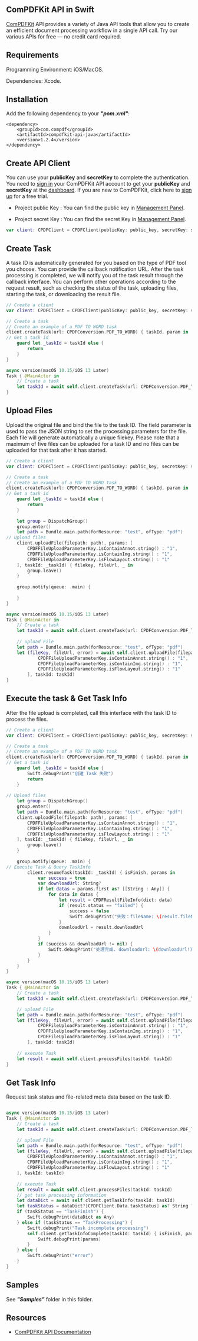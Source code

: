 ## ComPDFKit API in Swift

[ComPDFKit](https://api.compdf.com/api/docs/introduction) API provides a variety of Java API tools that allow you to create an efficient document processing workflow in a single API call. Try our various APIs for free — no credit card required.



## Requirements

Programming Environment: iOS/MacOS.

Dependencies: Xcode.



## Installation

Add the following dependency to your ***"pom.xml"***:

```
<dependency>
    <groupId>com.compdf</groupId>
    <artifactId>compdfkit-api-java</artifactId>
    <version>1.2.4</version>
</dependency>
```



## Create API Client

You can use your **publicKey** and **secretKey** to complete the authentication. You need to [sign in](https://api.compdf.com/login) your ComPDFKit API account to get your **publicKey** and **secretKey** at the [dashboard](https://api-dashboard.compdf.com/api/keys). If you are new to ComPDFKit, click here to [sign up](https://api.compdf.com/signup) for a free trial.

- Project public Key : You can find the public key in [Management Panel](https://api-dashboard.compdf.com/api/keys).

- Project secret Key : You can find the secret Key in [Management Panel](https://api-dashboard.compdf.com/api/keys).

```Swift
var client: CPDFClient = CPDFClient(publicKey: public_key, secretKey: secret_key)
```



## Create Task

A task ID is automatically generated for you based on the type of PDF tool you choose. You can provide the callback notification URL. After the task processing is completed, we will notify you of the task result through the callback interface. You can perform other operations according to the request result, such as checking the status of the task, uploading files, starting the task, or downloading the result file.

```Swift
// Create a client
var client: CPDFClient = CPDFClient(publicKey: public_key, secretKey: secret_key)

// Create a task
// Create an example of a PDF TO WORD task
client.createTask(url: CPDFConversion.PDF_TO_WORD) { taskId, param in
// Get a task id
    guard let _taskId = taskId else {
        return
    }
}

async version(macOS 10.15/iOS 13 Later)
Task { @MainActor in
    // Create a task
    let taskId = await self.client.createTask(url: CPDFConversion.PDF_TO_WORD) ?? ""
}
```



## Upload Files

Upload the original file and bind the file to the task ID. The field parameter is used to pass the JSON string to set the processing parameters for the file. Each file will generate automatically a unique filekey. Please note that a maximum of five files can be uploaded for a task ID and no files can be uploaded for that task after it has started.

```Swift
// Create a client
var client: CPDFClient = CPDFClient(publicKey: public_key, secretKey: secret_key)

// Create a task
// Create an example of a PDF TO WORD task
client.createTask(url: CPDFConversion.PDF_TO_WORD) { taskId, param in
// Get a task id
    guard let _taskId = taskId else {
        return
    }
            
    let group = DispatchGroup()
    group.enter()
    let path = Bundle.main.path(forResource: "test", ofType: "pdf")
// Upload files
    client.uploadFile(filepath: path!, params: [
        CPDFFileUploadParameterKey.isContainAnnot.string() : "1",
        CPDFFileUploadParameterKey.isContainImg.string() : "1",
        CPDFFileUploadParameterKey.isFlowLayout.string() : "1"
    ], taskId: _taskId) { filekey, fileUrl, _ in
        group.leave()
    }
            
    group.notify(queue: .main) {
                
    }
}

async version(macOS 10.15/iOS 13 Later)
Task { @MainActor in
    // Create a task
    let taskId = await self.client.createTask(url: CPDFConversion.PDF_TO_WORD) ?? ""
    
    // upload File
    let path = Bundle.main.path(forResource: "test", ofType: "pdf")
    let (fileKey, fileUrl, error) = await self.client.uploadFile(filepath: path ?? "", password: "", params: [
            CPDFFileUploadParameterKey.isContainAnnot.string() : "1",
            CPDFFileUploadParameterKey.isContainImg.string() : "1",
            CPDFFileUploadParameterKey.isFlowLayout.string() : "1"
        ], taskId: taskId)
}
```



## Execute the task & Get Task Info

After the file upload is completed, call this interface with the task ID to process the files.

```Swift
// Create a client
var client: CPDFClient = CPDFClient(publicKey: public_key, secretKey: secret_key)

// Create a task
// Create an example of a PDF TO WORD task
client.createTask(url: CPDFConversion.PDF_TO_WORD) { taskId, param in
// Get a task id
    guard let _taskId = taskId else {
        Swift.debugPrint("创建 Task 失败")
        return
    }
            
// Upload files
    let group = DispatchGroup()
    group.enter()
    let path = Bundle.main.path(forResource: "test", ofType: "pdf")
    client.uploadFile(filepath: path!, params: [
        CPDFFileUploadParameterKey.isContainAnnot.string() : "1",
        CPDFFileUploadParameterKey.isContainImg.string() : "1",
        CPDFFileUploadParameterKey.isFlowLayout.string() : "1"
    ], taskId: _taskId) { filekey, fileUrl, _ in
        group.leave()
    }
            
    group.notify(queue: .main) {
// Execute Task & Query TaskInfo
        client.resumeTask(taskId: _taskId) { isFinish, params in
            var success = true
            var downloadUrl: String?
            if let datas = params.first as? [[String : Any]] {
                for data in datas {
                    let result = CPDFResultFileInfo(dict: data)
                    if (result.status == "failed") {
                        success = false
                        Swift.debugPrint("失败：fileName: \(result.fileName ?? ""), reason: \(result.failureReason ?? "")")
                    }
                    downloadUrl = result.downloadUrl
                }
            }
            if (success && downloadUrl != nil) {
                Swift.debugPrint("处理完成. downloadUrl: \(downloadUrl!)")
            }
        }
    }
}

async version(macOS 10.15/iOS 13 Later)
Task { @MainActor in
    // Create a task
    let taskId = await self.client.createTask(url: CPDFConversion.PDF_TO_WORD) ?? ""

    // upload File
    let path = Bundle.main.path(forResource: "test", ofType: "pdf")
    let (fileKey, fileUrl, error) = await self.client.uploadFile(filepath: path ?? "", params: [
            CPDFFileUploadParameterKey.isContainAnnot.string() : "1",
            CPDFFileUploadParameterKey.isContainImg.string() : "1",
            CPDFFileUploadParameterKey.isFlowLayout.string() : "1"
        ], taskId: taskId)
            
    // execute Task
    let result = await self.client.processFiles(taskId: taskId)
}
```


## Get Task Info

Request task status and file-related meta data based on the task ID.

```Swift

async version(macOS 10.15/iOS 13 Later)
Task { @MainActor in
    // Create a task
    let taskId = await self.client.createTask(url: CPDFConversion.PDF_TO_WORD) ?? ""

    // upload File
    let path = Bundle.main.path(forResource: "test", ofType: "pdf")
    let (fileKey, fileUrl, error) = await self.client.uploadFile(filepath: path ?? "", params: [
        CPDFFileUploadParameterKey.isContainAnnot.string() : "1",
        CPDFFileUploadParameterKey.isContainImg.string() : "1",
        CPDFFileUploadParameterKey.isFlowLayout.string() : "1"
    ], taskId: taskId)
    
    // execute Task
    let result = await self.client.processFiles(taskId: taskId)
    // get task processing information
    let dataDict = await self.client.getTaskInfo(taskId: taskId)
    let taskStatus = dataDict?[CPDFClient.Data.taskStatus] as? String ?? ""
    if (taskStatus == "TaskFinish") {
        Swift.debugPrint(dataDict as Any)
    } else if (taskStatus == "TaskProcessing") {
        Swift.debugPrint("Task incomplete processing")
        self.client.getTaskInfoComplete(taskId: taskId) { isFinish, params in
            Swift.debugPrint(params)
        }
    } else {
        Swift.debugPrint("error")
    }
}
```


## Samples

See ***"Samples"*** folder in this folder.



## Resources

* [ComPDFKit API Documentation](https://api.compdf.com/api/docs/introduction)

